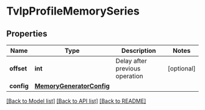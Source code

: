 # TvlpProfileMemorySeries

## Properties
Name | Type | Description | Notes
------------ | ------------- | ------------- | -------------
**offset** | **int** | Delay after previous operation | [optional] 
**config** | [**MemoryGeneratorConfig**](MemoryGeneratorConfig.md) |  | 

[[Back to Model list]](../README.md#documentation-for-models) [[Back to API list]](../README.md#documentation-for-api-endpoints) [[Back to README]](../README.md)



